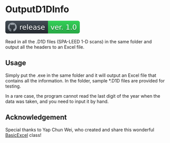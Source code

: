 # OutputD1DInfo
[![release](https://github.com/schenad/OutputD1DInfo/blob/master/Release/badge.svg)](https://github.com/schenad/OutputD1DInfo/releases)

Read in all the .D1D files (SPA-LEED 1-D scans) in the same folder and output all the headers to an Excel file.

## Usage

Simply put the .exe in the same folder and it will output an Excel file that contains all the information. In the folder, sample *.D1D files are provided for testing. 

In a rare case, the program cannot read the last digit of the year when the data was taken, and you need to input it by hand. 

## Acknowledgement

Special thanks to Yap Chun Wei, who created and share this wonderful [BasicExcel](https://www.codeproject.com/Articles/13852/BasicExcel-A-Class-to-Read-and-Write-to-Microsoft) class!
